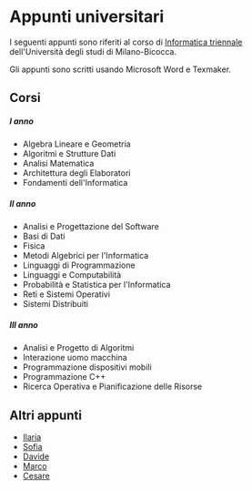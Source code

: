 # Appunti universitari

I seguenti appunti sono riferiti al corso di [Informatica triennale](https://www.disco.unimib.it/it/didattica/offerta-formativa/corso-laurea-informatica) dell'Università degli studi di Milano-Bicocca.

Gli appunti sono scritti usando Microsoft Word e Texmaker.

## Corsi

##### I anno

- Algebra Lineare e Geometria
- Algoritmi e Strutture Dati
- Analisi Matematica
- Architettura degli Elaboratori 
- Fondamenti dell'Informatica

##### II anno
- Analisi e Progettazione del Software
- Basi di Dati
- Fisica
- Metodi Algebrici per l'Informatica
- Linguaggi di Programmazione
- Linguaggi e Computabilità
- Probabilità e Statistica per l'Informatica 
- Reti e Sistemi Operativi
- Sistemi Distribuiti


##### III anno
- Analisi e Progetto di Algoritmi
- Interazione uomo macchina
- Programmazione dispositivi mobili
- Programmazione C++
- Ricerca Operativa e Pianificazione delle Risorse

## Altri appunti

- [Ilaria](https://github.com/IlariaB/class-notes)
- [Sofia](https://github.com/amarusofia/Appunti-universitari)
- [Davide](https://github.com/dlcgold/Appunti)
- [Marco](https://github.com/bigboss98/appunti)
- [Cesare](https://github.com/csr/LaureaTriennale-Bicocca)

